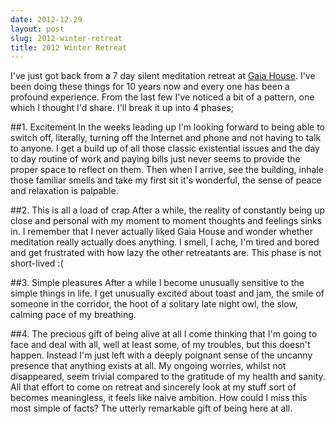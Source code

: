 ```yaml
---
date: 2012-12-29
layout: post
slug: 2012-winter-retreat
title: 2012 Winter Retreat 
---
```


I've just got back from a 7 day silent meditation retreat at [Gaia House](http://gaiahouse.co.uk). I've been doing these things for 10 years now and every one has been a profound experience. From the last few I've noticed a bit of a pattern, one which I thought I'd share. I'll break it up into 4 phases;

##1. Excitement
In the weeks leading up I'm looking forward to being able to switch off, literally, turning off the Internet and phone and not having to talk to anyone. I get a build up of all those classic existential issues and the day to day routine of work and paying bills just never seems to provide the proper space to reflect on them. Then when I arrive, see the building, inhale those familiar smells and take my first sit it's wonderful, the sense of peace and relaxation is palpable.

##2. This is all a load of crap
After a while, the reality of constantly being up close and personal with my moment to moment thoughts and feelings sinks in. I remember that I never actually liked Gaia House and wonder whether meditation really actually does anything. I smell, I ache, I'm tired and bored and get frustrated with how lazy the other retreatants are. This phase is not short-lived :(

##3. Simple pleasures
After a while I become unusually sensitive to the simple things in life. I get unusually excited about toast and jam, the smile of someone in the corridor, the hoot of a solitary late night owl, the slow, calming pace of my breathing.

##4. The precious gift of being alive at all
I come thinking that I'm going to face and deal with all, well at least some, of my troubles, but this doesn't happen. Instead I'm just left with a deeply poignant sense of the uncanny presence that anything exists at all. My ongoing worries, whilst not disappeared, seem trivial compared to the gratitude of my health and sanity. All that effort to come on retreat and sincerely look at my stuff sort of becomes meaningless, it feels like naive ambition. How could I miss this most simple of facts? The utterly remarkable gift of being here at all.